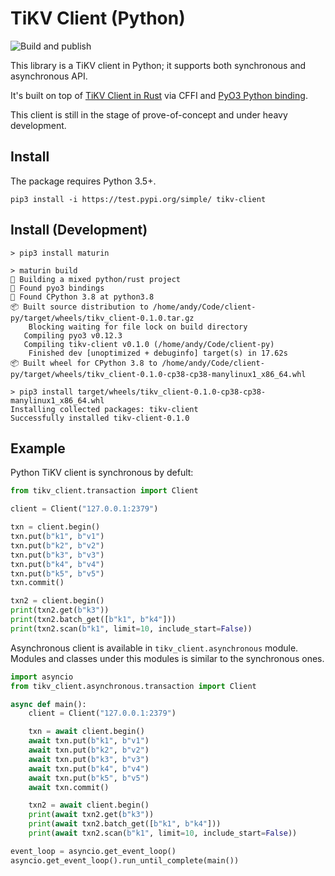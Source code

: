 # TiKV Client (Python)

![Build and publish](https://github.com/tikv/client-py/workflows/Build%20and%20publish/badge.svg)

This library is a TiKV client in Python; it supports both synchronous and asynchronous API. 

It's built on top of 
[TiKV Client in Rust](https://github.com/tikv/client-rust) via 
CFFI and [PyO3 Python binding](https://github.com/PyO3/pyo3). 

This client is still in the stage of prove-of-concept and under heavy development.

## Install

The package requires Python 3.5+.

```
pip3 install -i https://test.pypi.org/simple/ tikv-client
```

## Install (Development)

```
> pip3 install maturin

> maturin build
🍹 Building a mixed python/rust project
🔗 Found pyo3 bindings
🐍 Found CPython 3.8 at python3.8
📦 Built source distribution to /home/andy/Code/client-py/target/wheels/tikv_client-0.1.0.tar.gz
    Blocking waiting for file lock on build directory
   Compiling pyo3 v0.12.3
   Compiling tikv-client v0.1.0 (/home/andy/Code/client-py)
    Finished dev [unoptimized + debuginfo] target(s) in 17.62s
📦 Built wheel for CPython 3.8 to /home/andy/Code/client-py/target/wheels/tikv_client-0.1.0-cp38-cp38-manylinux1_x86_64.whl

> pip3 install target/wheels/tikv_client-0.1.0-cp38-cp38-manylinux1_x86_64.whl
Installing collected packages: tikv-client
Successfully installed tikv-client-0.1.0
```

## Example

Python TiKV client is synchronous by defult:

```python
from tikv_client.transaction import Client

client = Client("127.0.0.1:2379")

txn = client.begin()
txn.put(b"k1", b"v1")
txn.put(b"k2", b"v2")
txn.put(b"k3", b"v3")
txn.put(b"k4", b"v4")
txn.put(b"k5", b"v5")
txn.commit()

txn2 = client.begin()
print(txn2.get(b"k3"))
print(txn2.batch_get([b"k1", b"k4"]))
print(txn2.scan(b"k1", limit=10, include_start=False))
```

Asynchronous client is available in `tikv_client.asynchronous` module. Modules and classes under this modules is similar to the synchronous ones.

```python
import asyncio
from tikv_client.asynchronous.transaction import Client

async def main():
    client = Client("127.0.0.1:2379")

    txn = await client.begin()
    await txn.put(b"k1", b"v1")
    await txn.put(b"k2", b"v2")
    await txn.put(b"k3", b"v3")
    await txn.put(b"k4", b"v4")
    await txn.put(b"k5", b"v5")
    await txn.commit()

    txn2 = await client.begin()
    print(await txn2.get(b"k3"))
    print(await txn2.batch_get([b"k1", b"k4"]))
    print(await txn2.scan(b"k1", limit=10, include_start=False))

event_loop = asyncio.get_event_loop()
asyncio.get_event_loop().run_until_complete(main())
```
